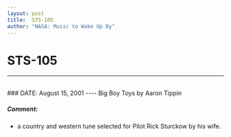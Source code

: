 ```yaml
---
layout: post
title:  STS-105
author: "NASA: Music to Wake Up By"
---
```


# STS-105
----
<br/>
### DATE: August 15, 2001
----
Big Boy Toys by Aaron Tippin

##### Comment:
* a country and western tune selected for Pilot Rick Sturckow by his wife.
